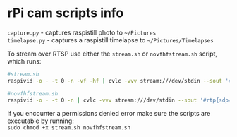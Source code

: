 # rPi cam scripts info

`capture.py` - captures raspistill photo to `~/Pictures`  
`timelapse.py` - captures a raspistill timelapse to `~/Pictures/Timelapses`

To stream over RTSP use either the `stream.sh` or `novfhfstream.sh` script, which runs:

``` bash
#stream.sh
raspivid -o - -t 0 -n -vf -hf | cvlc -vvv stream:///dev/stdin --sout '#rtp{sdp=rtsp://:8554/}' :demux=h264

#novfhfstream.sh
raspivid -o - -t 0 -n | cvlc -vvv stream:///dev/stdin --sout '#rtp{sdp=rtsp://:8554/}' :demux=h264
```

If you encounter a permissions denied error make sure the scripts are executable by running:  
`sudo chmod +x stream.sh novfhfstream.sh`